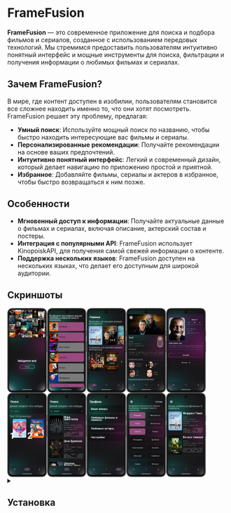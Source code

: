 # FrameFusion

**FrameFusion** — это современное приложение для поиска и подбора фильмов и сериалов, созданное с использованием передовых технологий. Мы стремимся предоставить пользователям интуитивно понятный интерфейс и мощные инструменты для поиска, фильтрации и получения информации о любимых фильмах и сериалах.


## Зачем FrameFusion?

В мире, где контент доступен в изобилии, пользователям становится все сложнее находить именно то, что они хотят посмотреть. FrameFusion решает эту проблему, предлагая:

- **Умный поиск**: Используйте мощный поиск по названию, чтобы быстро находить интересующие вас фильмы и сериалы.
- **Персонализированные рекомендации**: Получайте рекомендации на основе ваших предпочтений.
- **Интуитивно понятный интерфейс**: Легкий и современный дизайн, который делает навигацию по приложению простой и приятной.
- **Избранное**: Добавляйте фильмы, сериалы и актеров в избранное, чтобы быстро возвращаться к ним позже.


## Особенности

- **Мгновенный доступ к информации**: Получайте актуальные данные о фильмах и сериалах, включая описание, актерский состав и постеры.
- **Интеграция с популярными API**: FrameFusion использует KinopoiskAPI, для получения самой свежей информации о контенте.
- **Поддержка нескольких языков**: FrameFusion доступен на нескольких языках, что делает его доступным для широкой аудитории.

## Скриншоты

<div class="container" style="display: flex; flex-wrap: nowrap; overflow-x: auto;">
    <img src="OnboardingScreen.png" alt="Онбординг" width="18%" />
    <img src="OnboardingScreen2.png" alt="Первичный выбор жанров" width="18%" />
    <img src="HomeScreen.png" alt="Экран Домой" width="18%" />
    <img src="ItemDetails.png" alt="Детальная информация о фильме/сериале" width="18%" />
    <img src="ActorDetailsScreen.png" alt="Детальная информация об актере" width="18%" />
    
</div>
<div class="container" style="display: flex; flex-wrap: nowrap; overflow-x: auto;">
    <img src="SearchScreen.png" alt="Экран Поиск с топ-10" width="18%" />
    <img src="SearchScreen2.png" alt="Экран Поиск" width="18%" />
    <img src="Profile.png" alt="Профиль" width="18%" />
    <img src="ProfileScreen1.png" alt="Выбор жанров (больше)" width="18%" />
    <img src="Profile2.png" alt="Просмотр избранных фильмов" width="18%" />
</div>


<details>
<summary>
  
## Установка

</summary>

Чтобы установить FrameFusion, выполните следующие шаги:

Клонируйте репозиторий:
```
git clone https://github.com/yourusername/FrameFusion.git
```
